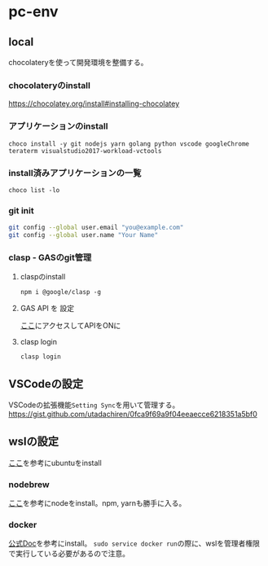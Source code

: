 # pc-env

## local

chocolateryを使って開発環境を整備する。

### chocolateryのinstall

https://chocolatey.org/install#installing-chocolatey

### アプリケーションのinstall

`choco install -y git nodejs yarn golang python vscode googleChrome teraterm visualstudio2017-workload-vctools`

### install済みアプリケーションの一覧

`choco list -lo`

### git init

```bash
git config --global user.email "you@example.com"
git config --global user.name "Your Name"
```

### clasp - GASのgit管理

1. claspのinstall

    ```
    npm i @google/clasp -g
    ```

2. GAS API を 設定

    [ここ](https://script.google.com/home/usersettings)にアクセスしてAPIをONに

3. clasp login

    ```
    clasp login
    ```


## VSCodeの設定

VSCodeの拡張機能`Setting Sync`を用いて管理する。
https://gist.github.com/utadachiren/0fca9f69a9f04eeaecce6218351a5bf0

## wslの設定

[ここ](https://simplestar-tech.hatenablog.com/entry/2019/10/14/101551)を参考にubuntuをinstall

### nodebrew

[ここ](https://www.kimoton.com/entry/20190215/1550166179)を参考にnodeをinstall。npm, yarnも勝手に入る。

### docker

[公式Doc](https://docs.docker.com/v17.06/engine/installation/linux/docker-ce/ubuntu/#install-using-the-convenience-script)を参考にinstall。
`sudo service docker run`の際に、wslを管理者権限で実行している必要があるので注意。